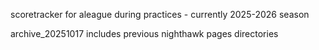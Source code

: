 scoretracker for aleague during practices - currently 2025-2026 season

archive_20251017 includes previous nighthawk pages directories
